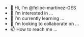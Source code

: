 - 👋 Hi, I’m @felipe-martinez-GES
- 👀 I’m interested in ...
- 🌱 I’m currently learning ...
- 💞️ I’m looking to collaborate on ...
- 📫 How to reach me ...

<!---
felipe-martinez-GES/felipe-martinez-GES is a ✨ special ✨ repository because its `README.md` (this file) appears on your GitHub profile.
You can click the Preview link to take a look at your changes.
--->
